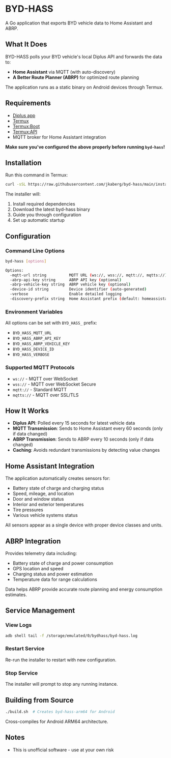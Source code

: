 # BYD-HASS

A Go application that exports BYD vehicle data to Home Assistant and ABRP.

## What It Does

BYD-HASS polls your BYD vehicle's local Diplus API and forwards the data to:
- **Home Assistant** via MQTT (with auto-discovery)
- **A Better Route Planner (ABRP)** for optimized route planning

The application runs as a static binary on Android devices through Termux.

## Requirements

- [Diplus app](http://lanye.pw/di/)
- [Termux](https://termux.com/)
- [Termux:Boot](https://github.com/termux/termux-boot)
- [Termux:API](https://github.com/termux/termux-api)
- MQTT broker for Home Assistant integration

**Make sure you've configured the above properly before running `byd-hass`!**

## Installation

Run this command in Termux:

```bash
curl -sSL https://raw.githubusercontent.com/jkaberg/byd-hass/main/install.sh | bash
```

The installer will:
1. Install required dependencies
2. Download the latest byd-hass binary
3. Guide you through configuration
4. Set up automatic startup

## Configuration

### Command Line Options
```bash
byd-hass [options]

Options:
  -mqtt-url string          MQTT URL (ws://, wss://, mqtt://, mqtts://)
  -abrp-api-key string      ABRP API key (optional)
  -abrp-vehicle-key string  ABRP vehicle key (optional)
  -device-id string         Device identifier (auto-generated)
  -verbose                  Enable detailed logging
  -discovery-prefix string  Home Assistant prefix (default: homeassistant)
```

### Environment Variables
All options can be set with `BYD_HASS_` prefix:
- `BYD_HASS_MQTT_URL`
- `BYD_HASS_ABRP_API_KEY`
- `BYD_HASS_ABRP_VEHICLE_KEY`
- `BYD_HASS_DEVICE_ID`
- `BYD_HASS_VERBOSE`

### Supported MQTT Protocols
- `ws://` - MQTT over WebSocket
- `wss://` - MQTT over WebSocket Secure
- `mqtt://` - Standard MQTT
- `mqtts://` - MQTT over SSL/TLS

## How It Works

- **Diplus API**: Polled every 15 seconds for latest vehicle data
- **MQTT Transmission**: Sends to Home Assistant every 60 seconds (only if data changed)
- **ABRP Transmission**: Sends to ABRP every 10 seconds (only if data changed)
- **Caching**: Avoids redundant transmissions by detecting value changes

## Home Assistant Integration

The application automatically creates sensors for:
- Battery state of charge and charging status
- Speed, mileage, and location
- Door and window status
- Interior and exterior temperatures
- Tire pressures
- Various vehicle systems status

All sensors appear as a single device with proper device classes and units.

## ABRP Integration

Provides telemetry data including:
- Battery state of charge and power consumption
- GPS location and speed
- Charging status and power estimation
- Temperature data for range calculations

Data helps ABRP provide accurate route planning and energy consumption estimates.

## Service Management

### View Logs
```bash
adb shell tail -f /storage/emulated/0/bydhass/byd-hass.log
```

### Restart Service
Re-run the installer to restart with new configuration.

### Stop Service
The installer will prompt to stop any running instance.

## Building from Source

```bash
./build.sh  # Creates byd-hass-arm64 for Android
```

Cross-compiles for Android ARM64 architecture.

## Notes

- This is unofficial software - use at your own risk
